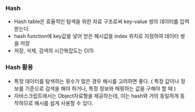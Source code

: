 ### Hash
- Hash table은 효율적인 탐색을 위한 자료 구조로써 key-value 쌍의 데이터를 입력받는다.
- hash function에 key값을 넣어 얻은 해시값을 index 위치로 지정하여 데이터 쌍을 저장
- 저장, 삭제, 검색의 시간복잡도는 O(1)

### Hash 활용
- 특정 데이터를 탐색하는 횟수가 많은 경우 해시를 고려하면 좋다. 
  ( 특정 값이나 정보를 기준으로 검색을 해야 하거나, 특정 정보와 매핑하는 값을 구해야 할 때 )
- 자바스크립트에서는 Object자료형을 제공하는데, 이는 hash와 거의 동일하게 동작하므로 해시를 쉽게 사용할 수 있다. 
